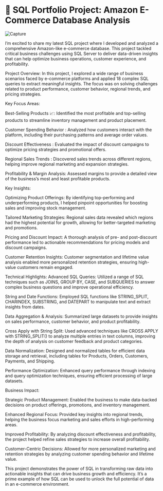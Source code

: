 # 🚀 SQL Portfolio Project: Amazon E-Commerce Database Analysis


![Capture](https://github.com/user-attachments/assets/77cc1125-3217-4ea8-89c6-fc6d6691965a)

I’m excited to share my latest SQL project where I developed and analyzed a comprehensive Amazon-like e-commerce database. This project tackled critical business challenges using SQL Server to deliver data-driven insights that can help optimize business operations, customer experience, and profitability.


Project Overview:
In this project, I explored a wide range of business scenarios faced by e-commerce platforms and applied 18 complex SQL queries to extract meaningful insights. The focus was on solving challenges related to product performance, customer behavior, regional trends, and pricing strategies.

Key Focus Areas:

Best-Selling Products 📈: 
Identified the most profitable and top-selling products to streamline inventory management and product placement.

Customer Spending Behavior : 
Analyzed how customers interact with the platform, including their purchasing patterns and average order values.

Discount Effectiveness : 
Evaluated the impact of discount campaigns to optimize pricing strategies and promotional offers.

Regional Sales Trends : 
Discovered sales trends across different regions, helping improve regional marketing and expansion strategies.

Profitability & Margin Analysis: 
Assessed margins to provide a detailed view of the business’s most and least profitable products.

Key Insights:

Optimizing Product Offerings: 
By identifying top-performing and underperforming products, I helped pinpoint opportunities for boosting sales and improving stock management.

Tailored Marketing Strategies: 
Regional sales data revealed which regions had the highest potential for growth, allowing for better-targeted marketing and promotions.

Pricing and Discount Impact: 
A thorough analysis of pre- and post-discount performance led to actionable recommendations for pricing models and discount campaigns.

Customer Retention Insights: 
Customer segmentation and lifetime value analysis enabled more personalized retention strategies, ensuring high-value customers remain engaged.

Technical Highlights:
Advanced SQL Queries: Utilized a range of SQL techniques such as JOINS, GROUP BY, CASE, and SUBQUERIES to answer complex business questions and improve operational efficiency.

String and Date Functions: 
Employed SQL functions like STRING_SPLIT, CHARINDEX, SUBSTRING, and DATEPART to manipulate text and extract insights from dates.

Data Aggregation & Analysis: 
Summarized large datasets to provide insights on sales performance, customer behavior, and product profitability.

Cross Apply with String Split: 
Used advanced techniques like CROSS APPLY with STRING_SPLIT() to analyze multiple entries in text columns, improving the depth of analysis on customer feedback and product categories.

Data Normalization: 
Designed and normalized tables for efficient data storage and retrieval, including tables for Products, Orders, Customers, Payments, and Shipping.

Performance Optimization: 
Enhanced query performance through indexing and query optimization techniques, ensuring efficient processing of large datasets.

Business Impact:

Strategic Product Management: 
Enabled the business to make data-backed decisions on product offerings, promotions, and inventory management.

Enhanced Regional Focus: 
Provided key insights into regional trends, helping the business focus marketing and sales efforts in high-performing areas.

Improved Profitability: 
By analyzing discount effectiveness and profitability, the project helped refine sales strategies to increase overall profitability.

Customer-Centric Decisions: 
Allowed for more personalized marketing and retention strategies by analyzing customer spending behavior and lifetime value.

This project demonstrates the power of SQL in transforming raw data into actionable insights that can drive business growth and efficiency. It’s a prime example of how SQL can be used to unlock the full potential of data in an e-commerce environment.



